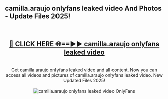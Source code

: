 <h2>camilla.araujo onlyfans leaked video And Photos - Update Files 2025!</h2>
<br>
<div align="center">
<h2><a href="https://linkcuts.com/hfmhzwbr" rel="nofollow">🔴 CLICK HERE 🌐==►► camilla.araujo onlyfans leaked video</a></h2>
<br>
Get camilla.araujo onlyfans leaked video and all content. Now you can access all videos and pictures of camilla.araujo onlyfans leaked video. New Updated Files 2025!
<br>
<br>
<a href="https://linkcuts.com/hfmhzwbr" rel="nofollow" data-target="animated-image.originalLink"><img src="https://i.ibb.co.com/WyWwxjT/player-gif2.gif" alt="camilla.araujo onlyfans leaked video OnlyFans" style="max-width: 100%; display: inline-block;" data-target="animated-image.originalImage"></a>
</div>
<br>